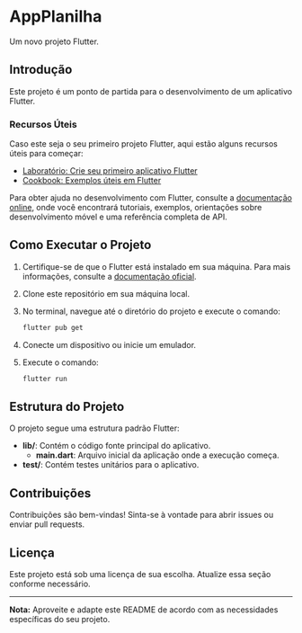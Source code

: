 # AppPlanilha

Um novo projeto Flutter.

## Introdução

Este projeto é um ponto de partida para o desenvolvimento de um aplicativo Flutter.

### Recursos Úteis

Caso este seja o seu primeiro projeto Flutter, aqui estão alguns recursos úteis para começar:

- [Laboratório: Crie seu primeiro aplicativo Flutter](https://docs.flutter.dev/get-started/codelab)
- [Cookbook: Exemplos úteis em Flutter](https://docs.flutter.dev/cookbook)

Para obter ajuda no desenvolvimento com Flutter, consulte a [documentação online](https://docs.flutter.dev/), onde você encontrará tutoriais, exemplos, orientações sobre desenvolvimento móvel e uma referência completa de API.

## Como Executar o Projeto

1. Certifique-se de que o Flutter está instalado em sua máquina. Para mais informações, consulte a [documentação oficial](https://docs.flutter.dev/get-started/install).
2. Clone este repositório em sua máquina local.
3. No terminal, navegue até o diretório do projeto e execute o comando:

   ```bash
   flutter pub get
   ```

4. Conecte um dispositivo ou inicie um emulador.
5. Execute o comando:

   ```bash
   flutter run
   ```

## Estrutura do Projeto

O projeto segue uma estrutura padrão Flutter:

- **lib/**: Contém o código fonte principal do aplicativo.
    - **main.dart**: Arquivo inicial da aplicação onde a execução começa.
- **test/**: Contém testes unitários para o aplicativo.

## Contribuições

Contribuições são bem-vindas! Sinta-se à vontade para abrir issues ou enviar pull requests.

## Licença

Este projeto está sob uma licença de sua escolha. Atualize essa seção conforme necessário.

---
**Nota:** Aproveite e adapte este README de acordo com as necessidades específicas do seu projeto.